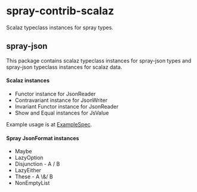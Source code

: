 # spray-contrib-scalaz

Scalaz typeclass instances for spray types.

## spray-json

This package contains scalaz typeclass instances for spray-json types and
spray-json typeclass instances for scalaz data. 

#### Scalaz instances

* Functor instance for JsonReader
* Contravariant instance for JsonWriter
* Invariant Functor instance for JsonReader
* Show and Equal instances for JsValue

Example usage is at [ExampleSpec](https://github.com/msimav/spray-contrib-scalaz/blob/master/src/test/scala/spray/json/ExampleSpec.scala).

#### Spray JsonFormat instances

* Maybe
* LazyOption
* Disjunction - A \/ B
* LazyEither
* These - A \\&/ B
* NonEmptyList
